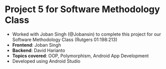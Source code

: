 # Project 5 for Software Methodology Class

- Worked with Joban Singh (@Jobansin) to complete this project for our Software Methodology Class (Rutgers 01:198:213)
- **Frontend**: Joban Singh
- **Backend**: David Harianto
- **Topics covered**: OOP, Polymorphism, Android App Development
- Developed using Android Studio
